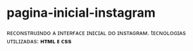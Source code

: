 # pagina-inicial-instagram
ʀᴇᴄᴏɴsᴛʀᴜɪɴᴅᴏ ᴀ ɪɴᴛᴇʀғᴀᴄᴇ ɪɴɪᴄɪᴀʟ ᴅᴏ ɪɴsᴛᴀɢʀᴀᴍ.  tᴇᴄɴᴏʟᴏɢɪᴀs ᴜᴛɪʟɪᴢᴀᴅᴀs: **ʜᴛᴍʟ ᴇ ᴄss**

